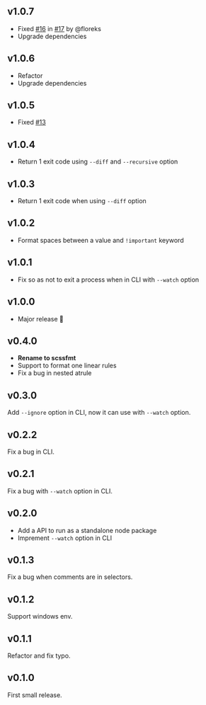 ## v1.0.7

- Fixed [#16](https://github.com/morishitter/scssfmt/issues/16) in [#17](https://github.com/morishitter/scssfmt/pull/17) by @floreks
- Upgrade dependencies

## v1.0.6

- Refactor
- Upgrade dependencies


## v1.0.5

- Fixed [#13](https://github.com/morishitter/scssfmt/issues/13)


## v1.0.4

- Return 1 exit code using `--diff` and `--recursive` option


## v1.0.3

- Return 1 exit code when using `--diff` option

## v1.0.2

- Format spaces between a value and `!important` keyword

## v1.0.1

- Fix so as not to exit a process when in CLI with `--watch` option

## v1.0.0

- Major release :tada:

## v0.4.0

- **Rename to scssfmt**
- Support to format one linear rules
- Fix a bug in nested atrule


## v0.3.0

Add `--ignore` option in CLI, now it can use with `--watch` option.

## v0.2.2

Fix a bug in CLI.

## v0.2.1

Fix a bug with `--watch` option in CLI.

## v0.2.0

- Add a API to run as a standalone node package
- Imprement `--watch` option in CLI

## v0.1.3

Fix a bug when comments are in selectors.

## v0.1.2

Support windows env.

## v0.1.1

Refactor and fix typo.

## v0.1.0

First small release.
